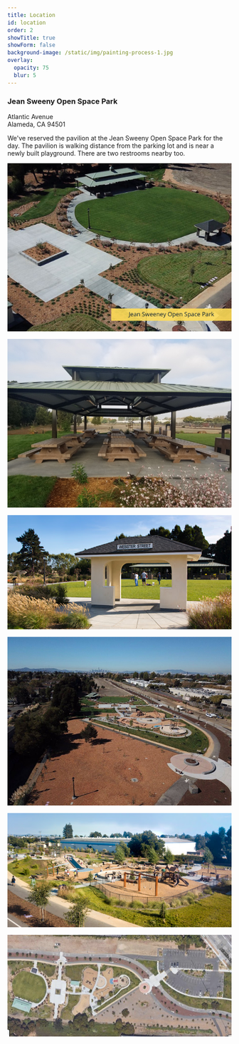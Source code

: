 ```yaml
---
title: Location
id: location
order: 2
showTitle: true
showForm: false
background-image: /static/img/painting-process-1.jpg
overlay:
  opacity: 75
  blur: 5
---
```

### Jean Sweeny Open Space Park

Atlantic Avenue\
Alameda, CA 94501

We've reserved the pavilion at the Jean Sweeny Open Space Park for the day. The pavilion is walking distance from the parking lot and is near a newly built playground. There are two restrooms nearby too.

![](/static/img/skitch.png)

![](/static/img/3-pavillion.jpeg)

![](/static/img/4-gazebo.jpeg)

![](/static/img/6-view-of-park-and-playground.jpeg)

![](/static/img/playground-1.jpeg)

![](/static/img/7-park-playground-parking-lot.png)